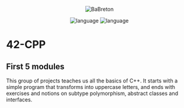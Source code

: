 <p align="center">
  <img src="https://github.com/BaBreton/42-Get_next_line/assets/124448529/43a36b92-4c44-4c58-b03c-b18903712b45" alt="BaBreton" />
</p>
<p align="center">
  <img src="https://img.shields.io/badge/Language-C++-blue" alt="language" />
  <img src="https://img.shields.io/badge/Mark-100/100-green" alt="language" />
</p>

# 42-CPP

## First 5 modules

This group of projects teaches us all the basics of C++.
It starts with a simple program that transforms into uppercase letters, and ends with exercises and notions on subtype polymorphism, abstract classes and interfaces.
